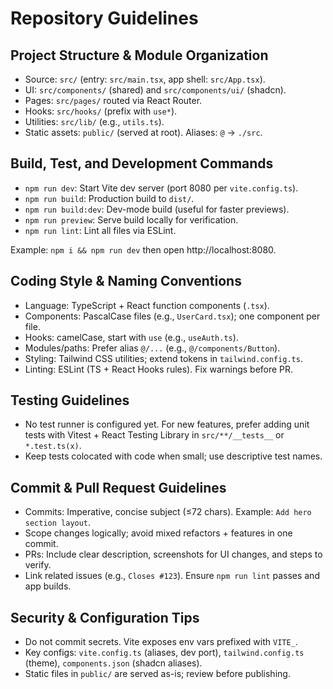 # Repository Guidelines

## Project Structure & Module Organization
- Source: `src/` (entry: `src/main.tsx`, app shell: `src/App.tsx`).
- UI: `src/components/` (shared) and `src/components/ui/` (shadcn).
- Pages: `src/pages/` routed via React Router.
- Hooks: `src/hooks/` (prefix with `use*`).
- Utilities: `src/lib/` (e.g., `utils.ts`).
- Static assets: `public/` (served at root). Aliases: `@` → `./src`.

## Build, Test, and Development Commands
- `npm run dev`: Start Vite dev server (port 8080 per `vite.config.ts`).
- `npm run build`: Production build to `dist/`.
- `npm run build:dev`: Dev-mode build (useful for faster previews).
- `npm run preview`: Serve build locally for verification.
- `npm run lint`: Lint all files via ESLint.

Example: `npm i && npm run dev` then open http://localhost:8080.

## Coding Style & Naming Conventions
- Language: TypeScript + React function components (`.tsx`).
- Components: PascalCase files (e.g., `UserCard.tsx`); one component per file.
- Hooks: camelCase, start with `use` (e.g., `useAuth.ts`).
- Modules/paths: Prefer alias `@/...` (e.g., `@/components/Button`).
- Styling: Tailwind CSS utilities; extend tokens in `tailwind.config.ts`.
- Linting: ESLint (TS + React Hooks rules). Fix warnings before PR.

## Testing Guidelines
- No test runner is configured yet. For new features, prefer adding unit tests with Vitest + React Testing Library in `src/**/__tests__` or `*.test.ts(x)`.
- Keep tests colocated with code when small; use descriptive test names.

## Commit & Pull Request Guidelines
- Commits: Imperative, concise subject (≤72 chars). Example: `Add hero section layout`.
- Scope changes logically; avoid mixed refactors + features in one commit.
- PRs: Include clear description, screenshots for UI changes, and steps to verify.
- Link related issues (e.g., `Closes #123`). Ensure `npm run lint` passes and app builds.

## Security & Configuration Tips
- Do not commit secrets. Vite exposes env vars prefixed with `VITE_`.
- Key configs: `vite.config.ts` (aliases, dev port), `tailwind.config.ts` (theme), `components.json` (shadcn aliases).
- Static files in `public/` are served as-is; review before publishing.

